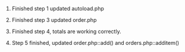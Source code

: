 1. Finished step 1 updated autoload.php



3. Finished step 3 updated order.php

4. Finished step 4, totals are working correctly.

5. Step 5 finished, updated order.php::add() and orders.php::additem()
